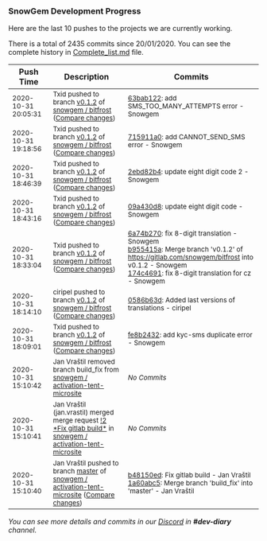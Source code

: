 
### SnowGem Development Progress

Here are the last 10 pushes to the projects we are currently working.

There is a total of 2435 commits since 20/01/2020. You can see the complete history in
 [Complete_list.md](Complete_list.md) file.

| Push Time | Description | Commits |
| --- | --- | --- |
| <sub>2020-10-31 20:05:31</sub> | <sub>Txid pushed to branch [v0\.1\.2](https://gitlab.com/snowgem/bitfrost/commits/v0.1.2) of [snowgem / bitfrost](https://gitlab.com/snowgem/bitfrost) ([Compare changes](https://gitlab.com/snowgem/bitfrost/compare/715911a0884ccb3fb8a2c5b143e57c5f46ee1861...63bab122522b46540157c7aecb5e2e7e6127a09f))</sub> | <sub>[63bab122](https://gitlab.com/snowgem/bitfrost/-/commit/63bab122522b46540157c7aecb5e2e7e6127a09f): add SMS_TOO_MANY_ATTEMPTS error - Snowgem</sub> |
| <sub>2020-10-31 19:18:56</sub> | <sub>Txid pushed to branch [v0\.1\.2](https://gitlab.com/snowgem/bitfrost/commits/v0.1.2) of [snowgem / bitfrost](https://gitlab.com/snowgem/bitfrost) ([Compare changes](https://gitlab.com/snowgem/bitfrost/compare/2ebd82b45963ad67e4be89f54b62e4e9c580c830...715911a0884ccb3fb8a2c5b143e57c5f46ee1861))</sub> | <sub>[715911a0](https://gitlab.com/snowgem/bitfrost/-/commit/715911a0884ccb3fb8a2c5b143e57c5f46ee1861): add CANNOT_SEND_SMS error - Snowgem</sub> |
| <sub>2020-10-31 18:46:39</sub> | <sub>Txid pushed to branch [v0\.1\.2](https://gitlab.com/snowgem/bitfrost/commits/v0.1.2) of [snowgem / bitfrost](https://gitlab.com/snowgem/bitfrost) ([Compare changes](https://gitlab.com/snowgem/bitfrost/compare/09a430d8f73d7b0723b04a47688ba5b5bcdb05ed...2ebd82b45963ad67e4be89f54b62e4e9c580c830))</sub> | <sub>[2ebd82b4](https://gitlab.com/snowgem/bitfrost/-/commit/2ebd82b45963ad67e4be89f54b62e4e9c580c830): update eight digit code 2 - Snowgem</sub> |
| <sub>2020-10-31 18:43:16</sub> | <sub>Txid pushed to branch [v0\.1\.2](https://gitlab.com/snowgem/bitfrost/commits/v0.1.2) of [snowgem / bitfrost](https://gitlab.com/snowgem/bitfrost) ([Compare changes](https://gitlab.com/snowgem/bitfrost/compare/174c4691a1fe869f6b48c56750b6bacb62b283c0...09a430d8f73d7b0723b04a47688ba5b5bcdb05ed))</sub> | <sub>[09a430d8](https://gitlab.com/snowgem/bitfrost/-/commit/09a430d8f73d7b0723b04a47688ba5b5bcdb05ed): update eight digit code - Snowgem</sub> |
| <sub>2020-10-31 18:33:04</sub> | <sub>Txid pushed to branch [v0\.1\.2](https://gitlab.com/snowgem/bitfrost/commits/v0.1.2) of [snowgem / bitfrost](https://gitlab.com/snowgem/bitfrost) ([Compare changes](https://gitlab.com/snowgem/bitfrost/compare/0586b63dec65bb33a965758d26018b6d747e35f4...174c4691a1fe869f6b48c56750b6bacb62b283c0))</sub> | <sub>[6a74b270](https://gitlab.com/snowgem/bitfrost/-/commit/6a74b2707d519f7b753bc51080389abba828e28c): fix 8-digit translation - Snowgem<br>[b955415a](https://gitlab.com/snowgem/bitfrost/-/commit/b955415ae9da25746c7c7ccf7b3048782d189c63): Merge branch 'v0.1.2' of https://gitlab.com/snowgem/bitfrost into v0.1.2 - Snowgem<br>[174c4691](https://gitlab.com/snowgem/bitfrost/-/commit/174c4691a1fe869f6b48c56750b6bacb62b283c0): fix 8-digit translation for cz - Snowgem</sub> |
| <sub>2020-10-31 18:14:10</sub> | <sub>ciripel pushed to branch [v0\.1\.2](https://gitlab.com/snowgem/bitfrost/commits/v0.1.2) of [snowgem / bitfrost](https://gitlab.com/snowgem/bitfrost) ([Compare changes](https://gitlab.com/snowgem/bitfrost/compare/fe8b2432dad735926cf1ef3300c609bd02db5231...0586b63dec65bb33a965758d26018b6d747e35f4))</sub> | <sub>[0586b63d](https://gitlab.com/snowgem/bitfrost/-/commit/0586b63dec65bb33a965758d26018b6d747e35f4): Added last versions of translations - ciripel</sub> |
| <sub>2020-10-31 18:09:01</sub> | <sub>Txid pushed to branch [v0\.1\.2](https://gitlab.com/snowgem/bitfrost/commits/v0.1.2) of [snowgem / bitfrost](https://gitlab.com/snowgem/bitfrost) ([Compare changes](https://gitlab.com/snowgem/bitfrost/compare/4587609b4f5ad9fcf34f3e5fa686ab0f8da76888...fe8b2432dad735926cf1ef3300c609bd02db5231))</sub> | <sub>[fe8b2432](https://gitlab.com/snowgem/bitfrost/-/commit/fe8b2432dad735926cf1ef3300c609bd02db5231): add kyc-sms duplicate error - Snowgem</sub> |
| <sub>2020-10-31 15:10:42</sub> | <sub>Jan Vraštil removed branch build_fix from [snowgem / activation\-tent\-microsite](https://gitlab.com/snowgem/activation-tent-microsite)</sub> | <sub>_No Commits_</sub> |
| <sub>2020-10-31 15:10:41</sub> | <sub>Jan Vraštil (jan.vrastil) merged merge request [\!2 \*Fix gitlab build\*](https://gitlab.com/snowgem/activation-tent-microsite/-/merge_requests/2) in [snowgem / activation\-tent\-microsite](https://gitlab.com/snowgem/activation-tent-microsite)</sub> | <sub>_No Commits_</sub> |
| <sub>2020-10-31 15:10:40</sub> | <sub>Jan Vraštil pushed to branch [master](https://gitlab.com/snowgem/activation-tent-microsite/commits/master) of [snowgem / activation\-tent\-microsite](https://gitlab.com/snowgem/activation-tent-microsite) ([Compare changes](https://gitlab.com/snowgem/activation-tent-microsite/compare/ea1ffa4d20f7ba0258d86814225af131e70823ae...1a60abc52d394677097be8a2bb90ca2078aaebfd))</sub> | <sub>[b48150ed](https://gitlab.com/snowgem/activation-tent-microsite/-/commit/b48150eda39db17cbec9f75204145a311e779eb6): Fix gitlab build - Jan Vraštil<br>[1a60abc5](https://gitlab.com/snowgem/activation-tent-microsite/-/commit/1a60abc52d394677097be8a2bb90ca2078aaebfd): Merge branch 'build_fix' into 'master' - Jan Vraštil</sub> |

_You can see more details and commits in our [Discord](https://discord.gg/zumGnbg) in **#dev-diary** channel._
